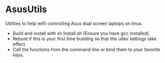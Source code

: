 # AsusUtils
Utilities to help with controlling Asus dual screen laptops on linux.

- Build and install with sh Install.sh (Ensure you have gcc installed).
- Reboot if this is your first time building so that the udev settings take effect.
- Call the functions from the command line or bind them to your favorite keys.
